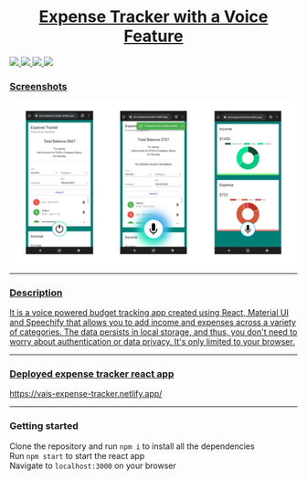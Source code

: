 <p align="center">
  <a href="" rel="noopener">
</p>
<h1 align = 'center'> Expense Tracker with a Voice Feature</h1>

![](https://img.shields.io/badge/Made_with-Reactjs-20232A?style=for-the-badge&logo=react&logoColor=61DAFB)
![](https://img.shields.io/badge/Styled_with-Material_ui-007899?style=for-the-badge&logo=Material-ui)
![](https://img.shields.io/badge/Deployed_on-Netlify-00C7B7?style=for-the-badge&logo=netlify&logoColor=white)
![](https://img.shields.io/badge/IDE-Visual_Studio_Code-blue?style=for-the-badge&logo=visual%20studio%20code&logoColor=white)


### Screenshots  ##
![Demo Expense Tracker application](./ExpenseTracker.png)

---
### Description  ##
<p>
It is a voice powered budget tracking app created using React, Material UI and Speechify that allows you to add income and expenses across a variety of categories.
The data persists in local storage, and thus, you don't need to worry about authentication or data privacy. It's only limited to your browser.
</p>

---

### Deployed expense tracker react app ##
https://vais-expense-tracker.netlify.app/

---

### Getting started ##
  
  Clone the repository and run `npm i` to install all the dependencies<br>
  Run `npm start` to start the react app<br>
  Navigate to `localhost:3000` on your browser
